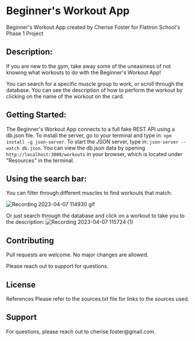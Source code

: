 <h1>Beginner's Workout App</h1>
Beginner's Workout App created by Cherise Foster for Flatiron School's Phase 1 Project

<h2>Description:</h2>
If you are new to the gym, take away some of the uneasiness of not knowing what workouts to do with the Beginner's Workout App!

You can search for a specific muscle group to work, or scroll through the database. You can see the description of how to perform the workout by clicking on the name of the workout on the card.

<h2>Getting Started:</h2>
The Beginner's Workout App connects to a full fake REST API using a db.json file. To install the server, go to your terminal and type in:
<code>npm install -g json-server</code>.
To start the JSON server, type in:
<code>json-server --watch db.json</code>.
You can view the db.json data by opening 
<code>http://localhost:3000/workouts</code> 
in your browser, which is located under "Resources" in the terminal.

<h2>Using the search bar:</h2>
You can filter through different muscles to find workouts that match:

![Recording 2023-04-07 114930 gif](https://user-images.githubusercontent.com/123701615/230654972-ce929546-b866-4395-b431-fc8f2ff64a6b.gif)

Or just search through the database and click on a workout to take you to the description:
![Recording 2023-04-07 115724 (1)](https://user-images.githubusercontent.com/123701615/230655737-e3ccc711-b21b-4822-bd9e-3d77d537b4d5.gif)

<h2>Contributing</h2>
Pull requests are welcome. No major changes are allowed.

Please reach out to support for questions.

<h2>License</h2
Licensing is not currently offered.

<h2>References</h2>
Please refer to the sources.txt file for links to the sources used.

<h2>Support</h2>
For questions, please reach out to cherise.foster@gmail.com.

